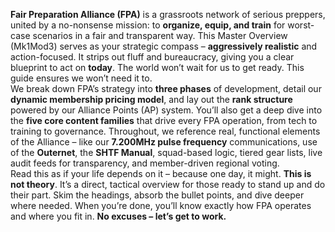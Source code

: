 **Fair Preparation Alliance (FPA)** is a grassroots network of serious preppers, united by a no-nonsense mission: to **organize, equip, and train** for worst-case scenarios in a fair and transparent way. This Master Overview (Mk1Mod3) serves as your strategic compass – **aggressively realistic** and action-focused. It strips out fluff and bureaucracy, giving you a clear blueprint to act on **today**. The world won’t wait for us to get ready. This guide ensures we won’t need it to.  
We break down FPA’s strategy into **three phases** of development, detail our **dynamic membership pricing model**, and lay out the **rank structure** powered by our Alliance Points (AP) system. You’ll also get a deep dive into the **five core content families** that drive every FPA operation, from tech to training to governance. Throughout, we reference real, functional elements of the Alliance – like our **7.200MHz pulse frequency** communications, use of the **Outernet**, the **SHTF Manual**, squad-based logic, tiered gear lists, live audit feeds for transparency, and member-driven regional voting.  
Read this as if your life depends on it – because one day, it might. **This is not theory**. It’s a direct, tactical overview for those ready to stand up and do their part. Skim the headings, absorb the bullet points, and dive deeper where needed. When you’re done, you’ll know exactly how FPA operates and where you fit in. **No excuses – let’s get to work.**